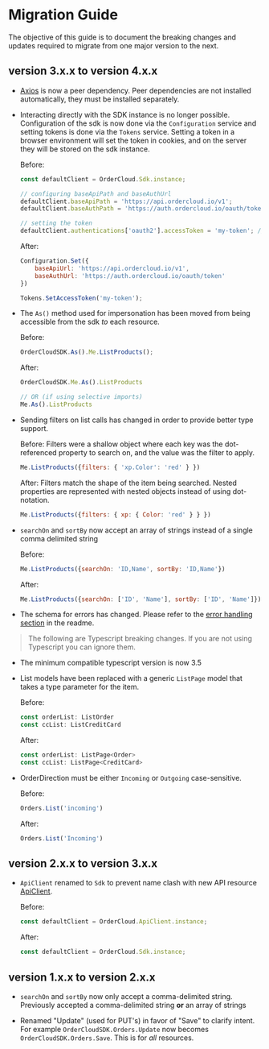 # Migration Guide

The objective of this guide is to document the breaking changes and updates required to migrate from one major version to the next.

## version 3.x.x to version 4.x.x

* [Axios](https://www.npmjs.com/package/axios) is now a peer dependency. Peer dependencies are not installed automatically, they must be installed separately.

* Interacting directly with the SDK instance is no longer possible. Configuration of the sdk is now done via the `Configuration` service and setting tokens is done via the `Tokens` service. Setting a token in a browser environment will set the token in cookies, and on the server they will be stored on the sdk instance.

    Before:

    ```javascript
    const defaultClient = OrderCloud.Sdk.instance;

    // configuring baseApiPath and baseAuthUrl
    defaultClient.baseApiPath = 'https://api.ordercloud.io/v1';
    defaultClient.baseAuthPath = 'https://auth.ordercloud.io/oauth/token';

    // setting the token
    defaultClient.authentications['oauth2'].accessToken = 'my-token'; // setting token
    ```

    After:

    ```javascript
    Configuration.Set({
        baseApiUrl: 'https://api.ordercloud.io/v1',
        baseAuthUrl: 'https://auth.ordercloud.io/oauth/token'
    })

    Tokens.SetAccessToken('my-token');
    ```

* The `As()` method used for impersonation has been moved from being accessible from the sdk *to* each resource.

    Before:

    ```javascript
    OrderCloudSDK.As().Me.ListProducts();
    ```

    After:

    ```javascript
    OrderCloudSDK.Me.As().ListProducts

    // OR (if using selective imports)
    Me.As().ListProducts
    ```

* Sending filters on list calls has changed in order to provide better type support.

    Before:
    Filters were a shallow object where each key was the dot-referenced property to search on, and the value was the filter to apply.

    ```javascript
    Me.ListProducts({filters: { 'xp.Color': 'red' } })
    ```

    After:
    Filters match the shape of the item being searched. Nested properties are represented with nested objects instead of using dot-notation.

    ```javascript
    Me.ListProducts({filters: { xp: { Color: 'red' } } })
    ```

* `searchOn` and `sortBy` now accept an array of strings instead of a single comma delimited string

    Before:

    ```javascript
    Me.ListProducts({searchOn: 'ID,Name', sortBy: 'ID,Name'})
    ```

    After:

    ```javascript
    Me.ListProducts({searchOn: ['ID', 'Name'], sortBy: ['ID', 'Name']})
    ```

* The schema for errors has changed. Please refer to the [error handling section](../README.md#handling-errors-) in the readme.

> The following are Typescript breaking changes. If you are not using Typescript you can ignore them.

* The minimum compatible typescript version is now 3.5

* List models have been replaced with a generic `ListPage` model that takes a type parameter for the item.

    Before:

    ```typescript
    const orderList: ListOrder
    const ccList: ListCreditCard
    ```

    After:

    ```typescript
    const orderList: ListPage<Order>
    const ccList: ListPage<CreditCard>
    ```

* OrderDirection must be either `Incoming` or `Outgoing` case-sensitive.

    Before:

    ```typescript
    Orders.List('incoming')
    ```

    After:

    ```typescript
    Orders.List('Incoming')
    ```

## version 2.x.x to version 3.x.x

* `ApiClient` renamed to `Sdk` to prevent name clash with new API resource [ApiClient](https://ordercloud.io/api-reference/seller/api-clients).

    Before:

    ```javascript
    const defaultClient = OrderCloud.ApiClient.instance;
    ```

    After:

    ```javascript
    const defaultClient = OrderCloud.Sdk.instance;
    ```

## version 1.x.x to version 2.x.x

* `searchOn` and `sortBy` now only accept a comma-delimited string. Previously accepted a comma-delimited string **or** an array of strings

* Renamed "Update" (used for PUT's) in favor of "Save" to clarify intent. For example `OrderCloudSDK.Orders.Update` now becomes `OrderCloudSDK.Orders.Save`. This is for *all* resources.
